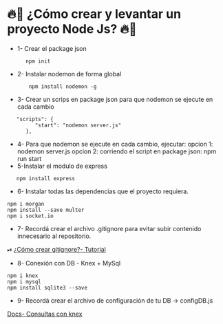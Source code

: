 # 🔥📲 ¿Cómo crear y levantar un proyecto Node Js? 🔥📲
 * 1- Crear el package json
```
      npm init
```    
 * 2- Instalar nodemon de forma global
```
       npm install nodemon -g
```
 * 3- Crear un scrips en package json para que nodemon se ejecute en cada cambio
```
   "scripts": {
         "start": "nodemon server.js"
      },
 ```
* 4- Para que nodemon se ejecute en cada cambio, ejecutar:
    opcion 1: nodemon server.js
    opcion 2: corriendo el script en package json: npm run start
* 5-Instalar el modulo de express
  
 ``` 
    npm install express
```
* 6- Instalar todas las dependencias que el proyecto requiera.
 ``` 
npm i morgan
npm install --save multer
npm i socket.io 
 ``` 

* 7- Recordá crear el archivo .gitignore para evitar subir contenido innecesario al repositorio.

 ⏯ [¿Cómo crear gitignore?- Tutorial](https://youtu.be/5tP1Ra73c38)
    
 
* 8- Conexión con DB -  Knex + MySql
```
npm i knex
npm i mysql
npm install sqlite3 --save

```
* 9- Recordá crear el archivo de configuración de tu DB -> configDB.js

[Docs- Consultas con knex](https://devhints.io/knex)
